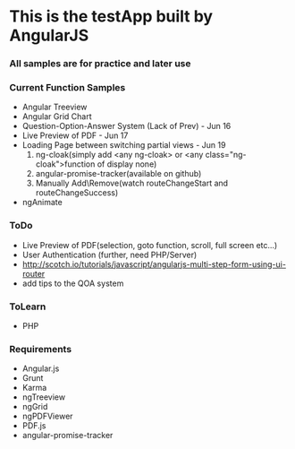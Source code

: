 # This is the testApp built by AngularJS

### All samples are for practice and later use

### Current Function Samples
* Angular Treeview
* Angular Grid Chart
* Question-Option-Answer System (Lack of Prev) - Jun 16
* Live Preview of PDF - Jun 17
* Loading Page between switching partial views - Jun 19
    1. ng-cloak(simply add \<any ng-cloak\> or \<any class="ng-cloak"\>function of display none)
    2. angular-promise-tracker(available on github)
    3. Manually Add\Remove(watch routeChangeStart and routeChangeSuccess)
* ngAnimate


### ToDo
* Live Preview of PDF(selection, goto function, scroll, full screen etc...)
* User Authentication (further, need PHP/Server)
* http://scotch.io/tutorials/javascript/angularjs-multi-step-form-using-ui-router
* add tips to the QOA system

### ToLearn
* PHP

### Requirements
* Angular.js
* Grunt
* Karma
* ngTreeview
* ngGrid
* ngPDFViewer
* PDF.js
* angular-promise-tracker
